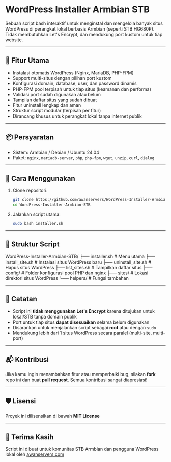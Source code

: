 # WordPress Installer Armbian STB

Sebuah script bash interaktif untuk menginstal dan mengelola banyak situs WordPress di perangkat lokal berbasis Armbian (seperti STB HG680P). Tidak membutuhkan Let's Encrypt, dan mendukung port kustom untuk tiap website.

---

## 🎯 Fitur Utama

- Instalasi otomatis WordPress (Nginx, MariaDB, PHP-FPM)
- Support multi-situs dengan pilihan port kustom
- Konfigurasi domain, database, user, dan password dinamis
- PHP-FPM pool terpisah untuk tiap situs (keamanan dan performa)
- Validasi port sudah digunakan atau belum
- Tampilan daftar situs yang sudah dibuat
- Fitur uninstall lengkap dan aman
- Struktur script modular (terpisah per fitur)
- Dirancang khusus untuk perangkat lokal tanpa internet publik

---

## 📦 Persyaratan

- Sistem: Armbian / Debian / Ubuntu 24.04
- Paket: `nginx`, `mariadb-server`, `php`, `php-fpm`, `wget`, `unzip`, `curl`, `dialog`

---

## 🚀 Cara Menggunakan

1. Clone repositori:

    ```bash
    git clone https://github.com/awanservers/WordPress-Installer-Armbian-STB.git
    cd WordPress-Installer-Armbian-STB
    ```

2. Jalankan script utama:

    ```bash
    sudo bash installer.sh
    ```

---

## 🧩 Struktur Script

WordPress-Installer-Armbian-STB/
├── installer.sh # Menu utama
├── install_site.sh # Instalasi situs WordPress baru
├── uninstall_site.sh # Hapus situs WordPress
├── list_sites.sh # Tampilkan daftar situs
├── config/ # Folder konfigurasi pool PHP dan nginx
├── sites/ # Lokasi direktori situs WordPress
└── helpers/ # Fungsi tambahan


---

## 📝 Catatan

- Script ini **tidak menggunakan Let's Encrypt** karena ditujukan untuk lokal/STB tanpa domain publik
- Port untuk tiap situs **dapat disesuaikan** selama belum digunakan
- Disarankan untuk menjalankan script sebagai **root** atau dengan `sudo`
- Mendukung lebih dari 1 situs WordPress secara paralel (multi-site, multi-port)

---

## 📬 Kontribusi

Jika kamu ingin menambahkan fitur atau memperbaiki bug, silakan **fork** repo ini dan buat **pull request**. Semua kontribusi sangat diapresiasi!

---

## 🛡️ Lisensi

Proyek ini dilisensikan di bawah **MIT License**

---

## 🙌 Terima Kasih

Script ini dibuat untuk komunitas STB Armbian dan pengguna WordPress lokal oleh [awanservers.com](https://awanservers.com)
